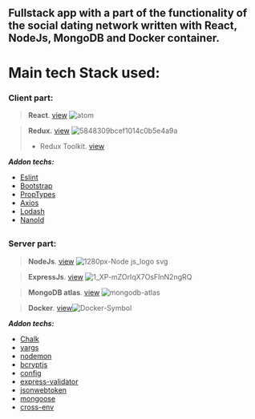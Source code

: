 ## Fullstack app with a part of the functionality of the social dating network written with React, NodeJs, MongoDB and Docker container.
# Main tech Stack used:
### Client part:
  > **React**. [view](https://reactjs.org/) ![atom](https://user-images.githubusercontent.com/65970612/191053120-127b5428-8740-4e10-8c90-a54cf3af287c.png)

  > **Redux.** [view](https://redux.js.org/) ![5848309bcef1014c0b5e4a9a](https://user-images.githubusercontent.com/65970612/191054042-b93c9247-1c9d-4688-8374-5a67913bbab4.png)
  >   - Redux Toolkit. [view](https://redux-toolkit.js.org/)

   ***Addon techs:***
   - [Eslint](https://eslint.org/)
   - [Bootstrap](https://getbootstrap.com/)
   - [PropTypes](https://www.npmjs.com/package/prop-types)
   - [Axios](https://axios-http.com/)
   - [Lodash](https://www.npmjs.com/package/lodash)
   - [NanoId](https://www.npmjs.com/package/nanoid)

##

### Server part:
  > **NodeJs**. [view](https://nodejs.org/en/) ![1280px-Node js_logo svg](https://user-images.githubusercontent.com/65970612/191293665-49c6396c-edae-4c36-be69-3a57c808c76b.png)
  
  > **ExpressJs**. [view](http://expressjs.com/) ![1_XP-mZOrIqX7OsFInN2ngRQ](https://user-images.githubusercontent.com/65970612/191294660-289c8c92-9786-4b22-ab50-6b3d20e15dea.png)

  > **MongoDB atlas**. [view](https://www.mongodb.com/atlas) ![mongodb-atlas](https://user-images.githubusercontent.com/65970612/191304016-1af281cb-1a32-477d-a7dc-0923ba27e9e2.png)
  
  > **Docker**. [view](https://www.docker.com/)![Docker-Symbol](https://user-images.githubusercontent.com/65970612/191305289-79365b03-ab2b-4bf5-a530-425302572061.png)

 ***Addon techs:***
   - [Chalk](https://www.npmjs.com/package/chalk)
   - [yargs](https://www.npmjs.com/package/yargs)
   - [nodemon](https://www.npmjs.com/package/nodemon)
   - [bcryptjs](https://www.npmjs.com/package/bcryptjs)
   - [config](https://www.npmjs.com/package/config)
   - [express-validator](https://www.npmjs.com/package/express-validator)
   - [jsonwebtoken](https://www.npmjs.com/package/jsonwebtoken)
   - [mongoose](https://www.npmjs.com/package/mongoose)
   - [cross-env](https://www.npmjs.com/package/cross-env)

